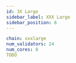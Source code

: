 ```yaml
---
id: 3X Large
sidebar_label: XXX Large
sidebar_position: 6
---
```


```yaml
chain: xxxlarge
num_validators: 24
num_cores: 8
TODO
```
